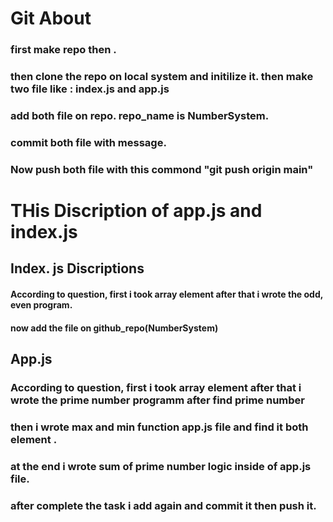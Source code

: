 # Git About

### first make repo then .
### then clone the repo on local system and initilize it. then make two file like : index.js    and  app.js 
### add both file on repo. repo_name is NumberSystem.
### commit both file with message.
### Now push both file with this commond "git push origin main"



#                THis Discription of app.js and index.js

## Index. js Discriptions

#### According to question, first i took array element after that i wrote the odd, even program.
#### now add the file on github_repo(NumberSystem)

## App.js

###  According to question, first i took array element after that i wrote the prime number programm after find prime number 
### then i wrote max and min function app.js file and find it both element .
### at the end i wrote sum of prime number logic inside of app.js file.


### after complete the task i add again and commit it then push it.

